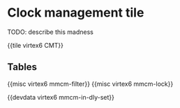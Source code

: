 # Clock management tile

TODO: describe this madness

{{tile virtex6 CMT}}


## Tables

{{misc virtex6 mmcm-filter}}
{{misc virtex6 mmcm-lock}}

{{devdata virtex6 mmcm-in-dly-set}}

